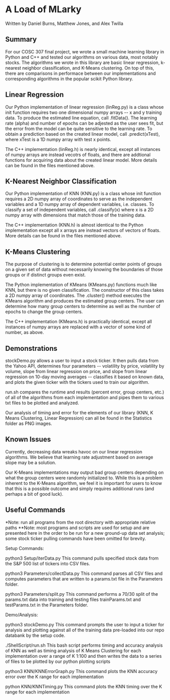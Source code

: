 # A Load of MLarky
Written by Daniel Burns, Matthew Jones, and Alex Twilla

## Summary
For our COSC 307 final project, we wrote a small machine learning library in Python and C++ and 
tested our algorithms on various data, most notably stocks. The algorithms we 
wrote in this library are basic linear regression, k-nearest neighbor classification, 
and K-Means clustering. On top of this, there are comparisons in performace between our 
implementations and corresponding algorithms in the popular scikit Python library.

## Linear Regression
Our Python implementation of linear regression (linReg.py) is a class whose init function 
requires two one dimensional numpy arrays -- x and y training data. To produce the estimated 
line equation, call .fitData(). The learning rate (alpha) and number of epochs 
can be adjested as the user sees fit, but the error from the model can be quite 
sensitive to the learning rate. To obtain a prediction based on the created linear 
model, call .predict(xTest), where xTest is a 1D numpy array with test x points.

The C++ implementation (linReg.h) is nearly identical, except all instances of numpy arrays are 
instead vecotrs of floats, and there are addtional functions for acquiring data about 
the created linear model. More details can be found in the files mentioned above.

## K-Nearest Neighbor Classification
Our Python implementation of KNN (KNN.py) is a class whose init function requires a 2D 
numpy array of coordinates to serve as the independent variables and a 1D numpy array of 
dependent variables, i.e. classes. To classify a set of independent variables, call .classify(x)
where x is a 2D numpy array with dimensions that match those of the training data.

The C++ implementation (KNN.h) is almost identical to the Python implementation except all x 
arrays are instead vectors of vectors of floats. More details can be found in the files 
mentioned above.

## K-Means Clustering
The purpose of clustering is to determine potential center points of groups on a given set 
of data without necessarily knowing the boundaries of those groups or if distinct groups 
even exist.

The Python implementation of KMeans (KMeans.py) functions much like KNN, but there is no 
given classification. The constructor of this class takes a 2D numpy array of coordinates. 
The .cluster() method executes the KMeans algorithm and produces the estimated group centers.
The user can determine how many group centers to determine as well as the number of epochs 
to change the group centers.

The C++ implementation (KMeans.h) is practically identical, except all instances of numpy arrays
are replaced with a vector of some kind of number, as above.

## Demonstrations
stockDemo.py allows a user to input a stock ticker. It then pulls data from the Yahoo API, 
determines four parameters -- volatility by price, volatility by volume, slope from linear 
regression on price, and slope from linear regression on 10-day moving averages -- classifies 
it based on known data, and plots the given ticker with the tickers used to train our algorithm.

run.sh compares the runtime and results (percent error, group centers, etc.) of all
of the algorithms from each implementation and pipes them to various txt files to be plotted and analyzed.

Our analysis of timing and error for the elements of our library (KNN, K Means Clustering, Linear Regression)
can all be found in the Statistics folder as PNG images.

## Known Issues
Currently, decreasing data wreaks havoc on our linear regression algorithms. We believe that 
learning rate adjustment based on average slope may be a solution.

Our K-Means implementations may output bad group centers depending on what the group centers 
were randomly initialized to. While this is a problem inherent to the K-Means algorithm, we 
feel it is important for users to know that this is a possible outcome and simply requires 
additional runs (and perhaps a bit of good luck).

## Useful Commands
*Note: run all programs from the root directory with appropriate relative paths
**Note: most programs and scripts are used for setup and are presented here in the order to be
run for a new ground-up data set analysis; some stock ticker pulling commands have been omitted
for brevity.

Setup Commands:

python3 Setup/iterData.py 
	This command pulls specified stock data from the S&P 500 list of tickers into CSV files.

python3 Parameters/collectData.py
	This command parses all CSV files and computes parameters that are written to a params.txt file
	in the Parameters folder.

python3 Parameters/split.py
	This command performs a 70/30 split of the params.txt data into training and testing files
	trainParams.txt and testParams.txt in the Parameters folder.

Demo/Analysis:

python3 stockDemo.py
	This command prompts the user to input a ticker for analysis and plotting against all of the
	training data pre-loaded into our repo databank by the setup code.

./ShellScript/run.sh
	This bash script performs timing and accuracy analysis of KNN as well as timing analysis of 
	K Means Clustering for each implementation over a range of K 1:100 and then writes the 
	data to a series of files to be plotted by our python plotting scripts

python3 KNN/KNNErrorGraph.py
	This command plots the KNN accuracy error over the K range for each implementation

python KNN/KNNTiming.py
	This command plots the KNN timing over the K range for each implementation
